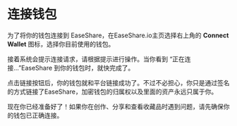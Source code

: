 # 连接钱包

为了将你的钱包连接到 EaseShare，在EaseShare.io主页选择右上角的 **Connect Wallet** 图标，选择你目前使用的钱包。

接着系统会提示连接请求，请根据提示进行操作。当你看到 “正在连接...”EaseShare 到你的钱包时，就快完成了。

点击链接按钮后，你的钱包就和平台链接成功了。不过不必担心，你只是通过签名的方式链接了EaseShare，加密钱包的归属权以及里面的资产永远只属于你。

现在你已经准备好了！如果你在创作、分享和查看收藏品时遇到问题，请先确保你的钱包已正确连接。
